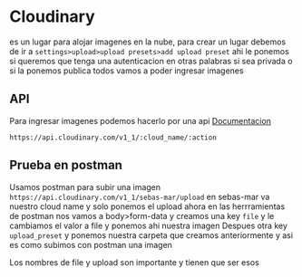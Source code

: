 # Cloudinary

es un lugar para alojar imagenes en la nube, para crear un lugar debemos de ir a `settings>upload>upload presets>add upload preset` ahi le ponemos si queremos que tenga una autenticacion en otras palabras si sea privada o si la ponemos publica todos vamos a poder ingresar imagenes

## API

Para ingresar imagenes podemos hacerlo por una api [Documentacion](https://cloudinary.com/documentation/image_upload_api_reference)

`https://api.cloudinary.com/v1_1/:cloud_name/:action`

## Prueba en postman

Usamos postman para subir una imagen
`https://api.cloudinary.com/v1_1/sebas-mar/upload` en sebas-mar va nuestro cloud name y solo ponemos el upload ahora en las herrramientas de postman nos vamos a body>form-data y creamos una key `file` y le cambiamos el valor a file y ponemos ahi nuestra imagen
Despues otra key `upload_preset` y ponemos nuestra carpeta que creamos anteriormente y asi es como subimos con postman una imagen

Los nombres de file y upload son importante y tienen que ser esos
